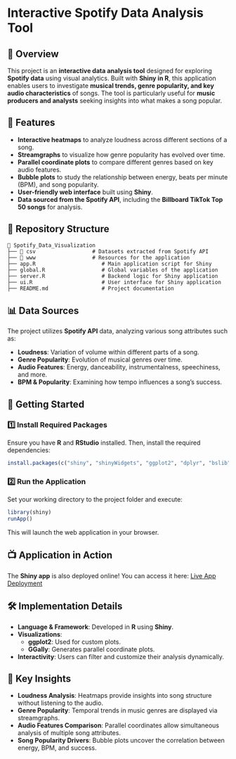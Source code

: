 # Interactive Spotify Data Analysis Tool

## 🎵 Overview
This project is an **interactive data analysis tool** designed for exploring **Spotify data** using visual analytics. Built with **Shiny in R**, this application enables users to investigate **musical trends, genre popularity, and key audio characteristics** of songs. The tool is particularly useful for **music producers and analysts** seeking insights into what makes a song popular.

## 📌 Features
- **Interactive heatmaps** to analyze loudness across different sections of a song.
- **Streamgraphs** to visualize how genre popularity has evolved over time.
- **Parallel coordinate plots** to compare different genres based on key audio features.
- **Bubble plots** to study the relationship between energy, beats per minute (BPM), and song popularity.
- **User-friendly web interface** built using **Shiny**.
- **Data sourced from the Spotify API**, including the **Billboard TikTok Top 50 songs** for analysis.

## 📂 Repository Structure
```
📂 Spotify_Data_Visualization
├── 📁 csv                  # Datasets extracted from Spotify API
├── 📁 www                  # Resources for the application
├── app.R                     # Main application script for Shiny
├── global.R                  # Global variables of the application
├── server.R                  # Backend logic for Shiny application
├── ui.R                      # User interface for Shiny application
├── README.md                 # Project documentation
```

## 📊 Data Sources
The project utilizes **Spotify API** data, analyzing various song attributes such as:
- **Loudness**: Variation of volume within different parts of a song.
- **Genre Popularity**: Evolution of musical genres over time.
- **Audio Features**: Energy, danceability, instrumentalness, speechiness, and more.
- **BPM & Popularity**: Examining how tempo influences a song’s success.

## 🚀 Getting Started
### 1️⃣ Install Required Packages
Ensure you have **R** and **RStudio** installed. Then, install the required dependencies:
```r
install.packages(c("shiny", "shinyWidgets", "ggplot2", "dplyr", "bslib", "shinyBS", "GGally", "viridis"))
```

### 2️⃣ Run the Application
Set your working directory to the project folder and execute:
```r
library(shiny)
runApp()
```
This will launch the web application in your browser.

## 📺 Application in Action
The **Shiny app** is also deployed online! You can access it here:
[Live App Deployment](https://rcmartemp.shinyapps.io/datavisualization/)

## 🛠 Implementation Details
- **Language & Framework**: Developed in **R** using **Shiny**.
- **Visualizations**:
  - **ggplot2**: Used for custom plots.
  - **GGally**: Generates parallel coordinate plots.
- **Interactivity**: Users can filter and customize their analysis dynamically.

## 📌 Key Insights
- **Loudness Analysis**: Heatmaps provide insights into song structure without listening to the audio.
- **Genre Popularity**: Temporal trends in music genres are displayed via streamgraphs.
- **Audio Features Comparison**: Parallel coordinates allow simultaneous analysis of multiple song attributes.
- **Song Popularity Drivers**: Bubble plots uncover the correlation between energy, BPM, and success.

